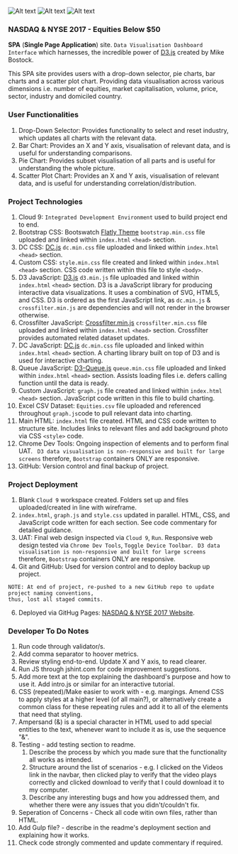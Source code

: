 ![Alt text](https://encrypted-tbn0.gstatic.com/images?q=tbn:ANd9GcTwQ_piv2GVA-o5_GIHWgO2s3TgQyrEsOtMLx0xIWKXNjZihi6G)
![Alt text](https://encrypted-tbn0.gstatic.com/images?q=tbn:ANd9GcRLPWiSNROXs6bgE5tCE1K0U5GxWYbPtWAUzNykjbmAs-xPc0iT3Q)
![Alt text](https://encrypted-tbn0.gstatic.com/images?q=tbn:ANd9GcRaslC_J7vtJGVDJ5GkXLMKmAT0oAM3Lehvd1BDphj74Snnflsg)

### NASDAQ & NYSE 2017 - Equities Below $50
**SPA** (**Single Page Application**) site. `Data Visualisation Dashboard Interface` which harnesses, the incredible power of [D3.js](https://d3js.org/) created by Mike Bostock.

This SPA site provides users with a drop-down selector, pie charts, bar charts and a scatter plot chart. Providing data visualisation across various dimensions i.e. number of equities, market capitalisation, volume, price, sector, industry and domiciled country.

### User Functionalities
1. Drop-Down Selector: Provides functionality to select and reset industry, which updates all charts with the relevant data.
2. Bar Chart: Provides an X and Y axis, visualisation of relevant data, and is useful for understanding comparisons.
3. Pie Chart: Provides subset visualisation of all parts and is useful for understanding the whole picture.
4. Scatter Plot Chart: Provides an X and Y axis, visualisation of relevant data, and is useful for understanding correlation/distribution.

### Project Technologies
1. Cloud 9: `Integrated Development Environment` used to build project end to end.
2. Bootstrap CSS: Bootswatch [Flatly Theme](https://bootswatch.com/flatly/) `bootstrap.min.css` file uploaded and linked within `index.html` `<head>` section.
3. DC CSS: [DC.js](https://dc-js.github.io/dc.js/) `dc.min.css` file uploaded and linked within `index.html` `<head>` section.
4. Custom CSS: `style.min.css` file created and linked within `index.html` `<head>` section. CSS code written within this file to style `<body>`.
5. D3 JavaScript: [D3.js](https://d3js.org/) `d3.min.js` file uploaded and linked within `index.html` `<head>` section. D3 is a JavaScript library for producing interactive data visualizations. It uses a combination of SVG, HTML5, and CSS. D3 is ordered as the first JavaScript link, as `dc.min.js` & `crossfilter.min.js` are dependencies and will not render in the browser otherwise.
6. Crossfilter JavaScript: [Crossfilter.min.js](http://square.github.io/crossfilter/) `crossfilter.min.css` file uploaded and linked within `index.html` `<head>` section. Crossfilter provides automated related dataset updates.
7. DC JavaScript: [DC.js](https://dc-js.github.io/dc.js/) `dc.min.css` file uploaded and linked within `index.html` `<head>` section. A charting library built on top of D3 and is used for interactive charting.
8. Queue JavaScript: [D3-Queue.js](https://github.com/d3/d3-queue) `queue.min.css` file uploaded and linked within `index.html` `<head>` section. Assists loading files i.e. defers calling function until the data is ready.
9. Custom JavaScript: `graph.js` file created and linked within `index.html` `<head>` section. JavaScript code written in this file to build charting.
10. Excel CSV Dataset: `Equities.csv` file uploaded and referenced throughout `graph.js`code to pull relevant data into charting.
11. Main HTML: `index.html` file created. HTML and CSS code written to structure site. Includes links to relevant files and add background photo via CSS `<style>` code.
12. Chrome Dev Tools: Ongoing inspection of elements and to perform final UAT. ``` D3 data visualisation is non-responsive and built for large screens``` therefore, `Bootstrap` containers ONLY are responsive.
13. GitHub: Version control and final backup of project.

### Project Deployment
1. Blank `Cloud 9` workspace created. Folders set up and files uploaded/created in line with wireframe.
2. `index.html`, `graph.js` and `style.css` updated in parallel. HTML, CSS, and JavaScript code written for each section. See code commentary for detailed guidance.
3. UAT: Final web design inspected via `Cloud 9`, `Run`. Responsive web design tested via `Chrome Dev Tools`, `Toggle Device Toolbar`. ``` D3 data visualisation is non-responsive and built for large screens``` therefore, `Bootstrap` containers ONLY are responsive.
5. Git and GitHub: Used for version control and to deploy backup up project.
```
NOTE: At end of project, re-pushed to a new GitHub repo to update project naming conventions,
thus, lost all staged commits.
```
6. Deployed via GitHug Pages: [NASDAQ & NYSE 2017 Website](https://githhayden.github.io/US-Equity-Markets-2017/).

### Developer To Do Notes
1. Run code through validator/s.
2. Add comma separator to hoover metrics.
2. Review styling end-to-end. Update X and Y axis, to read clearer.
3. Run JS through jshint.com for code improvement suggestions.
4. Add more text at the top explaining the dashboard's purpose and how to use it. Add intro.js or similar for an interactive tutorial.
5. CSS (repeated)/Make easier to work with - e.g. margings. Amend CSS to apply styles at a higher level (of all main?), or alternatively create a common class for these repeating rules and add it to all of the elements that need that styling.
6. Ampersand (&) is a special character in HTML used to add special entities to the text, whenever want to include it as is, use the sequence "&amp;".
7. Testing - add testing section to readme.
    1. Describe the process by which you made sure that the functionality all works as intended. 
    2. Structure around the list of scenarios - e.g. I clicked on the Videos link in the navbar, then clicked play to verify that the video plays correctly and clicked download to verify that I could download it to my computer.
    3. Describe any interesting bugs and how you addressed them, and whether there were any issues that you didn't/couldn't fix.
8. Seperation of Concerns - Check all code witin own files, rather than HTML.
9. Add Gulp file? - describe in the readme's deployment section and explaining how it works.
10. Check code strongly commented and update commentary if required.